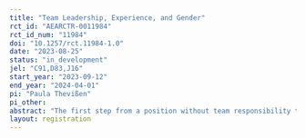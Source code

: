 ```yaml
---
title: "Team Leadership, Experience, and Gender"
rct_id: "AEARCTR-0011984"
rct_id_num: "11984"
doi: "10.1257/rct.11984-1.0"
date: "2023-08-25"
status: "in_development"
jel: "C91,D83,J16"
start_year: "2023-09-12"
end_year: "2024-04-01"
pi: "Paula Thevißen"
pi_other:
abstract: "The first step from a position without team responsibility to a managerial position is a key bottleneck in women’s career progression. Evidence reveals that women are reluctant to apply to first-level leadership positions which come with the responsibility to lead a team. This experimental study investigates i) the potential gender gap in the preference for becoming a leader whose main task is to communicate with the team and ii) whether exogenously exposing subjects to the leadership experience reduces this potential gender gap. Furthermore, it is investigated how different stereotypes related to the leadership role as well as how positive and negative experiences shape the effect of the leadership experience on the future application behavior for such a role. The results of this experiment can help to understand whether and why exogenously exposing employees to leadership experience can increase the number of (female) applicants for leadership roles and thus decrease the gender representation gap in these kinds of positions."
layout: registration
---
```


